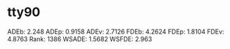 # tty90

ADEb: 2.248
ADEp: 0.9158
ADEv: 2.7126
FDEb: 4.2624
FDEp: 1.8104
FDEv: 4.8763
Rank: 1386
WSADE: 1.5682
WSFDE: 2.963